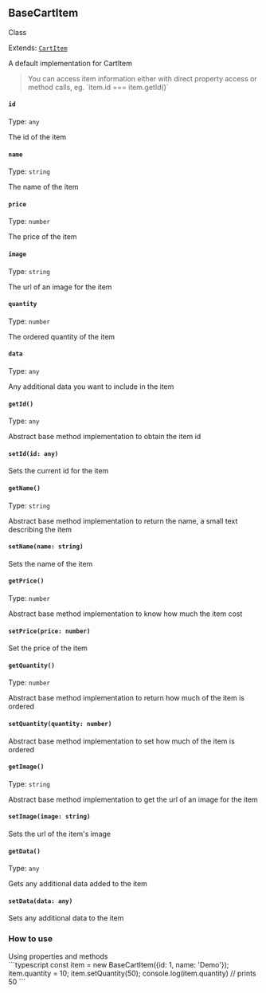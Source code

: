 ## BaseCartItem


<span class="badge badge-warning">Class</span>


Extends: <a href="api/classes/cart-item">`CartItem`</a>

A default implementation for CartItem



<blockquote class="doc note bg-light">You can access item information either with direct property access or method calls, eg. `item.id === item.getId()`</blockquote>




#### `id`

Type: `any`



The id of the item



#### `name`

Type: `string`



The name of the item



#### `price`

Type: `number`



The price of the item



#### `image`

Type: `string`



The url of an image for the item



#### `quantity`

Type: `number`



The ordered quantity of the item



#### `data`

Type: `any`



Any additional data you want to include in the item



#### `getId()`

Type: `any`



Abstract base method implementation to obtain the item id



#### `setId(id: any)`

Sets the current id for the item



#### `getName()`

Type: `string`



Abstract base method implementation to return the name, a small text describing the item



#### `setName(name: string)`

Sets the name of the item



#### `getPrice()`

Type: `number`



Abstract base method implementation to know how much the item cost



#### `setPrice(price: number)`

Set the price of the item



#### `getQuantity()`

Type: `number`



Abstract base method implementation to return how much of the item is ordered



#### `setQuantity(quantity: number)`

Abstract base method implementation to set how much of the item is ordered



#### `getImage()`

Type: `string`



Abstract base method implementation to get the url of an image for the item



#### `setImage(image: string)`

Sets the url of the item's image



#### `getData()`

Type: `any`



Gets any additional data added to the item



#### `setData(data: any)`

Sets any additional data to the item



### How to use

<div class="how-to-use">Using properties and methods</div>
```typescript
const item = new BaseCartItem({id: 1, name: 'Demo'});
item.quantity = 10;
item.setQuantity(50);
console.log(item.quantity) // prints 50
```



